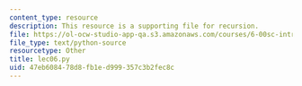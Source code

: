 ```yaml
---
content_type: resource
description: This resource is a supporting file for recursion.
file: https://ol-ocw-studio-app-qa.s3.amazonaws.com/courses/6-00sc-introduction-to-computer-science-and-programming-spring-2011/47eb608478d8fb1ed999357c3b2fec8c_lec06.py
file_type: text/python-source
resourcetype: Other
title: lec06.py
uid: 47eb6084-78d8-fb1e-d999-357c3b2fec8c
---
```

